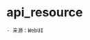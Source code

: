 <!--
 * @Descripttion: Sustainable
 * @version: 1.0.0
 * @Author: Kenny
 * @Date: 2021-06-10 21:40:37
 * @LastEditors: ~
 * @LastEditTime: 2024-09-03 09:38:28
-->
# api_resource

```bash
- 来源：WebUI
```
